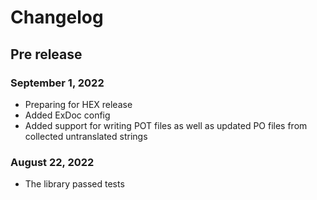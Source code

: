 # Changelog

## Pre release

### September 1, 2022

- Preparing for HEX release
- Added ExDoc config
- Added support for writing POT files as well as updated PO files from collected untranslated strings

### August 22, 2022

- The library passed tests